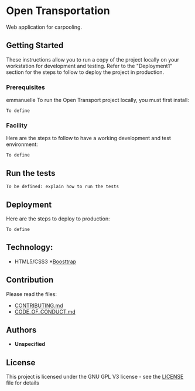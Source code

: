 # Open Transportation

Web application for carpooling.

## Getting Started

These instructions allow you to run a copy of the project locally on your workstation for development and testing. Refer to the "Deployment1" section for the steps to follow to deploy the project in production.

### Prerequisites
emmanuelle
To run the Open Transport project locally, you must first install:

```
To define

```

### Facility

Here are the steps to follow to have a working development and test environment:


```
To define
```



## Run the tests

```
To be defined: explain how to run the tests
```


## Deployment

Here are the steps to deploy to production:

```
To define
```

## Technology:

* HTML5/CSS3
*[Boosttrap](https://getbootstrap.com/)

## Contribution

Please read the files:
* [CONTRIBUTING.md](https://github.com/OpenClassrooms-Student-Center/7688581-Expert-Git-GitHub/blob/main/CONTRIBUTING.md)
* [CODE_OF_CONDUCT.md](https://github.com/OpenClassrooms-Student-Center/7688581-Expert-Git-GitHub/blob/main/CONTRIBUTING.md)

## Authors

* **Unspecified**

## License

This project is licensed under the GNU GPL V3 license - see the [LICENSE](LICENSE) file for details
